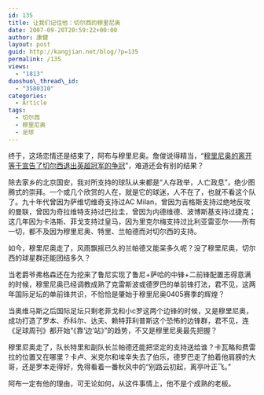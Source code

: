 ```yaml
---
id: 135
title: 让我们记住他：切尔西的穆里尼奥
date: 2007-09-20T20:59:22+00:00
author: 康健
layout: post
guid: http://kangjian.net/blog/?p=135
permalink: /135
views:
  - "1813"
duoshuo\_thread\_id:
  - "3580310"
categories:
  - Article
tags:
  - 切尔西
  - 穆里尼奥
  - 足球
---
```

终于，这场恋情还是结束了，阿布与穆里尼奥。詹俊说得精当，“<a href="http://sports.sina.com.cn/g/2007-09-20/15213181859.shtml" target=_blank>穆里尼奥的离开等于宣告了切尔西退出英超冠军的争冠</a>”，难道还会有别的结果？

除去家乡的北京国安，我对所支持的球队从来都是“人存政举，人亡政息”，绝少图腾式的崇拜。一个或几个欣赏的人在，就是它的球迷，人不在了，也就不看这个队了。九十年代曾因为萨维切维奇支持过AC Milan，曾因为吉格斯支持过绝地反攻的曼联，曾因为奇拉维特支持过巴拉圭，曾因为内德维德、波博斯基支持过捷克；这几年因为卡洛斯、菲戈支持过皇马，因为里克尔梅支持过比利亚雷亚尔——所有一切，都不及因为穆里尼奥、特里、兰帕德而对切尔西的支持。

如今，穆里尼奥走了，风雨飘摇已久的兰帕德又能呆多久呢？没了穆里尼奥，切尔西的球星群还能团结多久？

当老爵爷弗格森还在为挖来了鲁尼实现了鲁尼+萨哈的中锋+二前锋配置志得意满的时候，穆里尼奥已经调教成熟了克雷斯波或德罗巴的单前锋打法，君不见，这两年国际足坛的单前锋共识，不恰恰是肇始于穆里尼奥0405赛季的辉煌？

当奥维马斯之后国际足坛只剩老菲戈和小c罗这两个边锋的时候，又是穆里尼奥，成功打造了罗本、乔科尔、达夫、赖特菲利普斯这个恐怖的边锋群，君不见，连《足球周刊》都开始“《靠‘边’站》”的趋势，不又是穆里尼奥最先把握？

穆里尼奥走了，队长特里和副队长兰帕德还能把坚定的支持送给谁？卡瓦略和费雷拉的位置又在哪里？卡卢、米克尔和埃辛失去了伯乐，德罗巴走了拍着他肩膀的大哥，还是罗本走得好，免得看着一番秋风中的“别路云初起，离亭叶正飞。”

阿布一定有他的理由，可无论如何，从这件事情上，他不是个成熟的老板。